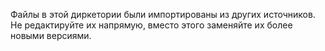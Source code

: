 Файлы в этой диркетории были импортированы из других источников.
Не редактируйте их напрямую, вместо этого заменяйте их более новыми версиями.
